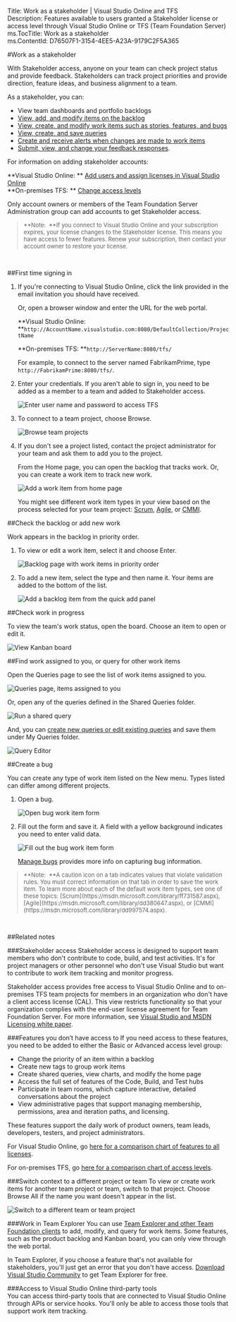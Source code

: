 Title: Work as a stakeholder | Visual Studio Online and TFS  
Description: Features available to users granted a Stakeholder license or access level through Visual Studio Online or TFS (Team Foundation Server)  
ms.TocTitle: Work as a stakeholder  
ms.ContentId: D76507F1-3154-4EE5-A23A-9179C2F5A365  

#Work as a stakeholder
 
With Stakeholder access, anyone on your team can check project status and provide feedback. Stakeholders can track project priorities and provide direction, feature ideas, and business alignment to a team.  

As a stakeholder, you can:  
- View team dashboards and portfolio backlogs  
- [View, add, and modify items on the backlog](#check-backlog)  
- [View, create, and modify work items such as stories, features, and bugs](#create-work-item)
- [View, create, and save queries](#query)
- [Create and receive alerts when changes are made to work items](../track/alerts-and-notifications.md)  
- [Submit, view, and change your feedback responses](https://msdn.microsoft.com/library/hh362461.aspx).  

For information on adding stakeholder accounts:  

   **Visual Studio Online: **  [Add users and assign licenses in Visual Studio Online](https://www.visualstudio.com/get-started/setup/assign-licenses-to-users-vs)  
   **On-premises TFS: **  [Change access levels](change-access-levels.md#stakeholder)  

Only account owners or members of the Team Foundation Server Administration group can add accounts to get Stakeholder access. 


<blockquote style="font-size: 13px">**Note:  **If you connect to Visual Studio Online and your subscription expires, your license changes to the Stakeholder license. This means you have access to fewer features. Renew your subscription, then contact your account owner to restore your license.</blockquote>  
  

##First time signing in
1. If you're connecting to Visual Studio Online, click the link provided in the email invitation you should have received. 

	Or, open a browser window and enter the URL for the web portal.

	**Visual Studio Online: **```http://AccountName.visualstudio.com:8080/DefaultCollection/ProjectName```
 
	**On-premises TFS: **```http://ServerName:8080/tfs/```

	For example, to connect to the server named FabrikamPrime, type ```http://FabrikamPrime:8080/tfs/```.

2.	Enter your credentials. If you aren't able to sign in, you need to be added as a member to a team and added to Stakeholder access.

	![Enter user name and password to access TFS](_img/work-as-a-stakeholder-sign-in-tfs.png)

3.	To connect to a team project, choose Browse.

	![Browse team projects](_img/work-as-a-stakeholder-home-page.png)

4.	If you don't see a project listed, contact the project administrator for your team and ask them to add you to the project.  

	From the Home page, you can open the backlog that tracks work. Or, you can create a work item to track new work. 

	![Add a work item from home page](_img/work-as-a-stakeholder-add-backlog-item.png)

	You might see different work item types in your view based on the process selected for your team project: [Scrum](https://msdn.microsoft.com/library/ff731587.aspx), [Agile](https://msdn.microsoft.com/library/dd380647.aspx), or [CMMI](https://msdn.microsoft.com/library/dd997574.aspx).  


<a id="check-backlog">  </a> 

##Check the backlog or add new work  

Work appears in the backlog in priority order.

1. To view or edit a work item, select it and choose Enter.

	![Backlog page with work items in priority order](_img/work-as-a-stakeholder-check-backlog.png)  

2. To add a new item, select the type and then name it. Your items are added to the bottom of the list.  

	![Add a backlog item from the quick add panel](_img/work-as-a-stakeholder-add-pbi.png)  

##Check work in progress  

To view the team's work status, open the board. Choose an item to open or edit it.   

![View Kanban board](_img/work-as-a-stakeholder-view-kanban-board.png)

<a id="query">  </a> 
##Find work assigned to you, or query for other work items  

Open the Queries page to see the list of work items assigned to you.  

![Queries page, items assigned to you](_img/work-as-a-stakeholder-query.png)  

Or, open any of the queries defined in the Shared Queries folder.  

![Run a shared query](_img/work-as-a-stakeholder-open-shared-query.png)  

And, you can [create new queries or edit existing queries](../track/using-queries.md) and save them under My Queries folder.  

![Query Editor](_img/work-as-a-stakeholder-edit-query.png)  

<a id="create-work-item">  </a> 
##Create a bug  

You can create any type of work item listed on the New menu. Types listed can differ among different projects.  

1. Open a bug.

	![Open bug work item form](_img/work-as-a-stakeholder-create-a-bug.png)

2.	Fill out the form and save it. A field with a yellow background indicates you need to enter valid data.

	![Fill out the bug work item form](_img/work-as-a-stakeholder-bug-form.png)

	[Manage bugs](../backlogs/manage-bugs.md) provides more info on capturing bug information.

<blockquote style="font-size: 13px">**Note:  **A caution icon on a tab indicates values that violate validation rules. You must correct information on that tab in order to save the work item. To learn more about each of the default work item types, see one of these topics: [Scrum](https://msdn.microsoft.com/library/ff731587.aspx), [Agile](https://msdn.microsoft.com/library/dd380647.aspx), or [CMMI](https://msdn.microsoft.com/library/dd997574.aspx).</blockquote>  

##Related notes 

###Stakeholder access
Stakeholder access is designed to support team members who don't contribute to code, build, and test activities. It's for project managers or other personnel who don't use Visual Studio but want to contribute to work item tracking and monitor progress. 

Stakeholder access provides free access to Visual Studio Online and to on-premises TFS team projects for members in an organization who don't have a client access license (CAL). This view restricts functionality so that your organization complies with the end-user license agreement for Team Foundation Server. For more information, see [Visual Studio and MSDN Licensing white paper](http://go.microsoft.com/fwlink/?LinkId=255102).  


###Features you don’t have access to
If you need access to these features, you need to be added to either the Basic or Advanced access level group:  
- Change the priority of an item within a backlog  
- Create new tags to group work items  
- Create shared queries, view charts, and modify the home page  
- Access the full set of features of the Code, Build, and Test hubs  
- Participate in team rooms, which capture interactive, detailed conversations about the project  
- View administrative pages that support managing membership, permissions, area and iteration paths, and licensing.  

These features support the daily work of product owners, team leads, developers, testers, and project administrators.  

For Visual Studio Online, go [here for a comparison chart of features to all licenses](https://www.visualstudio.com/products/visual-studio-online-user-plans-vs).  

For on-premises TFS, go [here for a comparison chart of access levels](change-access-levels.md).  


###Switch context to a different project or team
To view or create work items for another team project or team, switch to that project. Choose Browse All if the name you want doesn't appear in the list.

![Switch to a different team or team project](_img/work-as-a-stakeholder-switch-team-view.png)


###Work in Team Explorer
You can use [Team Explorer and other Team Foundation clients](https://msdn.microsoft.com/library/ms181304.aspx) to add, modify, and query for work items. Some features, such as the product backlog and Kanban board, you can only view through the web portal.   

In Team Explorer, if you choose a feature that's not available for stakeholders, you'll just get an error that you don't have access. [Download Visual Studio Community](https://www.visualstudio.com/downloads/download-visual-studio-vs) to get Team Explorer for free.


###Access to Visual Studio Online third-party tools  
You can access third-party tools that are connected to Visual Studio Online through APIs or service hooks. You'll only be able to access those tools that support work item tracking.  



